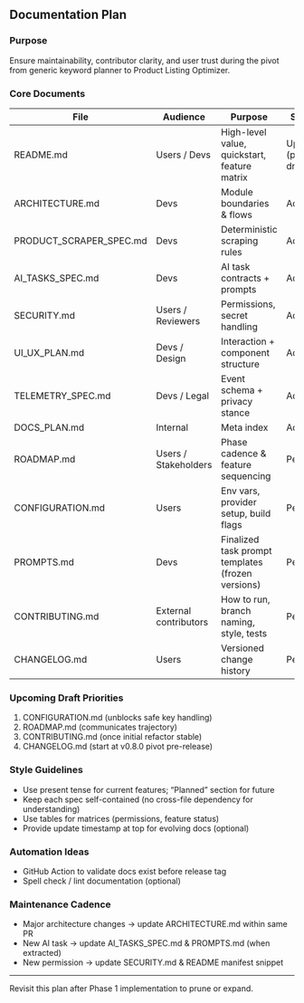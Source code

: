 ## Documentation Plan

### Purpose
Ensure maintainability, contributor clarity, and user trust during the pivot from generic keyword planner to Product Listing Optimizer.

### Core Documents
| File | Audience | Purpose | Status |
|------|----------|---------|--------|
| README.md | Users / Devs | High-level value, quickstart, feature matrix | Updated (pivot draft) |
| ARCHITECTURE.md | Devs | Module boundaries & flows | Added |
| PRODUCT_SCRAPER_SPEC.md | Devs | Deterministic scraping rules | Added |
| AI_TASKS_SPEC.md | Devs | AI task contracts + prompts | Added |
| SECURITY.md | Users / Reviewers | Permissions, secret handling | Added |
| UI_UX_PLAN.md | Devs / Design | Interaction + component structure | Added |
| TELEMETRY_SPEC.md | Devs / Legal | Event schema + privacy stance | Added |
| DOCS_PLAN.md | Internal | Meta index | Added |
| ROADMAP.md | Users / Stakeholders | Phase cadence & feature sequencing | Pending |
| CONFIGURATION.md | Users | Env vars, provider setup, build flags | Pending |
| PROMPTS.md | Devs | Finalized task prompt templates (frozen versions) | Pending |
| CONTRIBUTING.md | External contributors | How to run, branch naming, style, tests | Pending |
| CHANGELOG.md | Users | Versioned change history | Pending |

### Upcoming Draft Priorities
1. CONFIGURATION.md (unblocks safe key handling)
2. ROADMAP.md (communicates trajectory)
3. CONTRIBUTING.md (once initial refactor stable)
4. CHANGELOG.md (start at v0.8.0 pivot pre-release)

### Style Guidelines
- Use present tense for current features; “Planned” section for future
- Keep each spec self-contained (no cross-file dependency for understanding)
- Use tables for matrices (permissions, feature status)
- Provide update timestamp at top for evolving docs (optional)

### Automation Ideas
- GitHub Action to validate docs exist before release tag
- Spell check / lint documentation (optional)

### Maintenance Cadence
- Major architecture changes → update ARCHITECTURE.md within same PR
- New AI task → update AI_TASKS_SPEC.md & PROMPTS.md (when extracted)
- New permission → update SECURITY.md & README manifest snippet

---
Revisit this plan after Phase 1 implementation to prune or expand.
